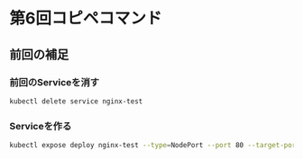 # 第6回コピペコマンド

## 前回の補足

### 前回のServiceを消す

```bash
kubectl delete service nginx-test
```

### Serviceを作る

```bash
kubectl expose deploy nginx-test --type=NodePort --port 80 --target-port 80
```
